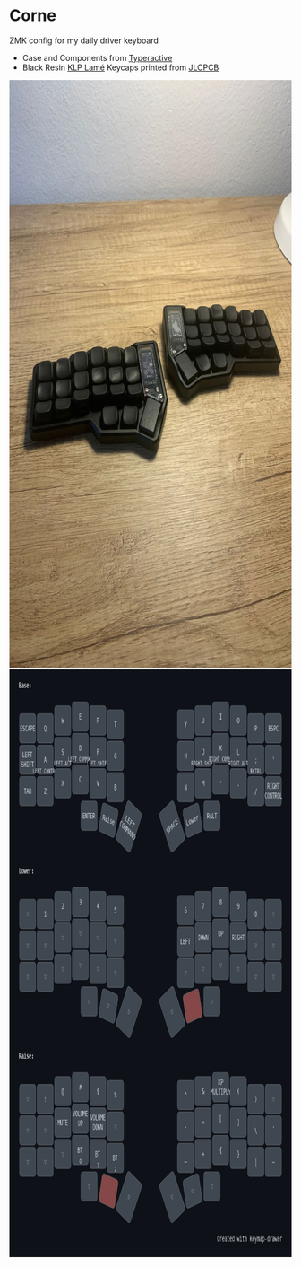 # Corne
ZMK config for my daily driver keyboard
- Case and Components from [Typeractive](https://typeractive.xyz/)
- Black Resin [KLP Lamé](https://github.com/braindefender/KLP-Lame-Keycaps) Keycaps printed from [JLCPCB](https://jlcpcb.com/)
<img width="900" height="1048" alt="my_keymap" src="corne.jpeg" />
<img width="900" height="1048" alt="my_keymap" src="my_keymap.png" />
